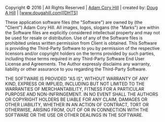 Copyright &copy; 2016 | All Rights Reserved | [Adam Cory Hill][ADAM] | created by:  [Doug A Hill][DOUG] |  [www.dougahill.com][DHTS]

These application software files (the "Software") are owned by (the "Client") Adam Cory Hill. All images, logos, slogans (the "Marks") are within the Software files are explicitly considered intellectual property and may not be used for resale or distribution. Use of any of the Software files is prohibited unless written permission from Client is obtained. This Software is providing the Third-Party Software to you by permission of the respective licensors and/or copyright holders on the terms provided by such parties, including those terms required in any Third-Party Software End User License and Agreements. The Author expressly disclaims any warranty, liability or other assurance to you regarding the Third-Party Software.

THE SOFTWARE IS PROVIDED "AS IS", WITHOUT WARRANTY OF ANY KIND, EXPRESS OR IMPLIED, INCLUDING BUT NOT LIMITED TO THE WARRANTIES OF MERCHANTABILITY, FITNESS FOR A PARTICULAR PURPOSE AND NON-INFRINGEMENT. IN NO EVENT SHALL THE AUTHORS OR COPYRIGHT HOLDERS BE LIABLE FOR ANY CLAIM, DAMAGES OR OTHER LIABILITY, WHETHER IN AN ACTION OF CONTRACT, TORT OR OTHERWISE, ARISING FROM, OUT OF OR IN CONNECTION WITH THE SOFTWARE OR THE USE OR OTHER DEALINGS IN THE SOFTWARE.

[ADAM]: http://www.adamcoryhill.com
[DHTS]: http://www.dougahill.com
[DOUG]: quickstep25@users.noreply.github.com